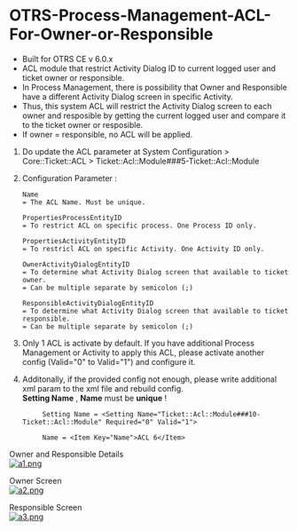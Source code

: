 # OTRS-Process-Management-ACL-For-Owner-or-Responsible
- Built for OTRS CE v 6.0.x
- ACL module that restrict Activity Dialog ID to current logged user and ticket owner or responsible.  
- In Process Management, there is possibility that Owner and Responsible have a different Activity Dialog screen in specific Activity.   
- Thus, this system ACL will restrict the Activity Dialog screen to each owner and resposible by getting the current logged user and compare it to the ticket owner or resposible.  
- If owner = responsible, no ACL will be applied.  

1. Do update the ACL parameter at System Configuration > Core::Ticket::ACL > Ticket::Acl::Module###5-Ticket::Acl::Module  

2.	Configuration Parameter :  

	  	Name   
		= The ACL Name. Must be unique.  
	  	
	  	PropertiesProcessEntityID  
	  	= To restrict ACL on specific process. One Process ID only.  
	  	  
	  	PropertiesActivityEntityID  
	  	= To restricl ACL on specific Activity. One Activity ID only.  
	  	
	  	OwnerActivityDialogEntityID  
	  	= To determine what Activity Dialog screen that available to ticket owner.  
	  	= Can be multiple separate by semicolon (;)  
	  	
	  	ResponsibleActivityDialogEntityID  
	  	= To determine what Activity Dialog screen that available to ticket responsible.  
	  	= Can be multiple separate by semicolon (;)  
	
	
3. Only 1 ACL is activate by default. If you have additional Process Management or Activity to apply this ACL, please activate another config (Valid="0" to Valid="1") and configure it.  

4. Additonally, if the provided config not enough, please write additional xml param to the xml file and rebuild config.  
**Setting Name** , **Name** must be **unique** !

    		Setting Name = <Setting Name="Ticket::Acl::Module###10-Ticket::Acl::Module" Required="0" Valid="1">
    		 
    		Name = <Item Key="Name">ACL 6</Item>
  
  
Owner and Responsible Details  
[![a1.png](https://i.postimg.cc/HnTgrmJD/a1.png)](https://postimg.cc/MM34Lhbd)

Owner Screen  
[![a2.png](https://i.postimg.cc/Gh2pKP20/a2.png)](https://postimg.cc/Dm9FyXL5)

Responsible Screen  
[![a3.png](https://i.postimg.cc/W4HR2rVZ/a3.png)](https://postimg.cc/cKwkhvr1)  


